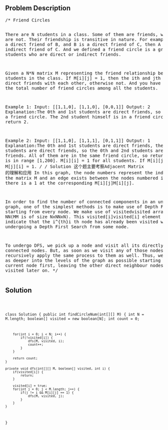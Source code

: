 <!--
<style>
  body { font-family: Arial, sans-serif; }
  .container { max-width: 200px; margin: 0 auto; padding: 10px; }
  .comment-block { background-color: #f9f9f9; padding: 10px; border-left: 5px solid #ccc; width: 200px; margin: 20px auto; overflow-wrap: break-word; white-space: pre-wrap; }
  .code-block { background-color: #f4f4f4; padding: 10px; border: 1px solid #ddd; width: 50%; margin: 20px auto; overflow-wrap: break-word; white-space: pre-wrap; }
</style>
-->

<div class='container'>
<h2>Problem Description</h2>
<div class='comment-block'>
<pre>
/* Friend Circles

There are N students in a class. Some of them are friends, while some are not. Their friendship is transitive in nature. 
For example, if A is a direct friend of B, and B is a direct friend of C, then A is an indirect friend of C. 
And we defined a friend circle is a group of students who are direct or indirect friends.

Given a N*N matrix M representing the friend relationship between students in the class. If M[i][j] = 1, 
then the ith and jth students are direct friends with each other, otherwise not. And you have to output the total number 
of friend circles among all the students.

Example 1:
Input: 
[[1,1,0],
 [1,1,0],
 [0,0,1]]
Output: 2
Explanation:The 0th and 1st students are direct friends, so they are in a friend circle. 
The 2nd student himself is in a friend circle. So return 2.

Example 2:
Input: 
[[1,1,0],
 [1,1,1],
 [0,1,1]]
Output: 1
Explanation:The 0th and 1st students are direct friends, the 1st and 2nd students are direct friends, 
so the 0th and 2nd students are indirect friends. All of them are in the same friend circle, so return 1.
Note:
N is in range [1,200].
M[i][i] = 1 for all students.
If M[i][j] = 1, then M[j][i] = 1.
*/
/* Solution 这个题主要考察Adjacent Matrix 的理解和应用
In this graph, the node numbers represent the indices in the matrix M and an edge exists between the nodes numbered ii and jj, 
if there is a 1 at the corresponding M[i][j]M[i][j].

In order to find the number of connected components in an undirected graph, one of the simplest methods is to make use of 
Depth First Search starting from every node. We make use of visitedvisited array of size NN(MM is of size NxNNxN). 
This visited[i]visited[i] element is used to indicate that the i^{th}i 
th
  node has already been visited while undergoing a Depth First Search from some node.

To undergo DFS, we pick up a node and visit all its directly connected nodes. But, as soon as we visit any of those nodes, 
we recursively apply the same process to them as well. Thus, we try to go as deeper into the levels of the graph as possible 
starting from a current node first, leaving the other direct neighbour nodes to be visited later on.
*/
</pre>
</div>

<h2>Solution</h2>
<div class='code-block'>
<pre><code class='language-java'>



class Solution {
    public int findCircleNum(int[][] M) {
        int N = M.length;
        boolean[] visited = new boolean[N];
        int count = 0;
        
        for(int i = 0; i < N; i++) {
            if(!visited[i]) {
                dfs(M, visited, i);
                count++;
            }
        }
        
        return count;
    }
    
    private void dfs(int[][] M, boolean[] visited, int i) {
        if(visited[i]) {
            return;
        }
        
        visited[i] = true;
        for(int j = 0; j < M.length; j++) {
            if(j != i && M[i][j] == 1) {
                dfs(M, visited, j);
            }
        }
    }
}</code></pre>
</div>
</div>
